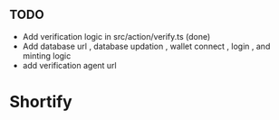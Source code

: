 ## TODO 

- Add verification logic in src/action/verify.ts (done)
- Add database url , database updation , wallet connect , login , and minting logic 
- add verification agent url 
# Shortify
